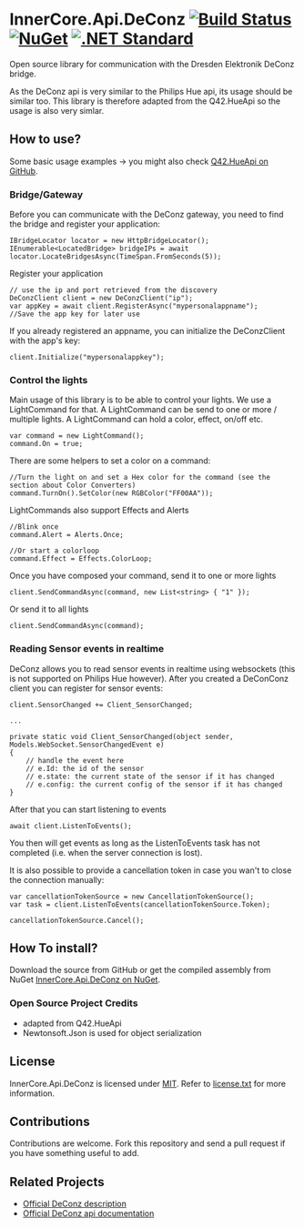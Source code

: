 InnerCore.Api.DeConz [![Build Status][azure build]][project]	[![NuGet][nuget badge]][nuget package]	  [![.NET Standard][dotnet-standard badge]][dotnet-standard doc]
====================

Open source library for communication with the Dresden Elektronik DeConz bridge.

As the DeConz api is very similar to the Philips Hue api, its usage should be similar too.
This library is therefore adapted from the Q42.HueApi so the usage is also very simlar.

## How to use?
Some basic usage examples -> you might also check [Q42.HueApi on GitHub](https://github.com/Q42/Q42.HueApi).

### Bridge/Gateway
Before you can communicate with the DeConz gateway, you need to find the bridge and register your application:

	IBridgeLocator locator = new HttpBridgeLocator();
	IEnumerable<LocatedBridge> bridgeIPs = await locator.LocateBridgesAsync(TimeSpan.FromSeconds(5));
	
Register your application
	
	// use the ip and port retrieved from the discovery
	DeConzClient client = new DeConzClient("ip");
	var appKey = await client.RegisterAsync("mypersonalappname");
	//Save the app key for later use
	
If you already registered an appname, you can initialize the DeConzClient with the app's key:	

	client.Initialize("mypersonalappkey");

### Control the lights
Main usage of this library is to be able to control your lights. We use a LightCommand for that. A LightCommand can be send to one or more / multiple lights. A LightCommand can hold a color, effect, on/off etc.

	var command = new LightCommand();
	command.On = true;
	
There are some helpers to set a color on a command:
	
	//Turn the light on and set a Hex color for the command (see the section about Color Converters)
    command.TurnOn().SetColor(new RGBColor("FF00AA"));
	
LightCommands also support Effects and Alerts

	//Blink once
	command.Alert = Alerts.Once;
	
	//Or start a colorloop
	command.Effect = Effects.ColorLoop;
	
Once you have composed your command, send it to one or more lights

	client.SendCommandAsync(command, new List<string> { "1" });
	
Or send it to all lights

	client.SendCommandAsync(command);

### Reading Sensor events in realtime

DeConz allows you to read sensor events in realtime using websockets (this is not supported on Philips Hue however). After you created a DeConConz client
you can register for sensor events:

	client.SensorChanged += Client_SensorChanged;

    ...

	private static void Client_SensorChanged(object sender, Models.WebSocket.SensorChangedEvent e)
	{
        // handle the event here
        // e.Id: the id of the sensor
        // e.state: the current state of the sensor if it has changed
        // e.config: the current config of the sensor if it has changed
	}

After that you can start listening to events

    await client.ListenToEvents();

You then will get events as long as the ListenToEvents task has not completed (i.e. when the server connection is lost).

It is also possible to provide a cancellation token in case you wan't to close the connection manually:

    var cancellationTokenSource = new CancellationTokenSource();
    var task = client.ListenToEvents(cancellationTokenSource.Token);

    cancellationTokenSource.Cancel();

## How To install?
Download the source from GitHub or get the compiled assembly from NuGet [InnerCore.Api.DeConz on NuGet](https://nuget.org/packages/InnerCore.Api.DeConz).

### Open Source Project Credits
* adapted from Q42.HueApi
* Newtonsoft.Json is used for object serialization

## License

InnerCore.Api.DeConz is licensed under [MIT](http://www.opensource.org/licenses/mit-license.php "Read more about the MIT license form"). Refer to [license.txt](https://github.com/MadMonkey87/InnerCore.Api.DeConz/blob/master/LICENSE.txt) for more information.

## Contributions

Contributions are welcome. Fork this repository and send a pull request if you have something useful to add.

## Related Projects

* [Official DeConz description](https://www.dresden-elektronik.de/funktechnik/products/software/pc/DeConz/)
* [Official DeConz api documentation](https://dresden-elektronik.github.io/DeConz-rest-doc/)

[azure build]: https://innercore.visualstudio.com/InnerCore.Api.DeConz/_apis/build/status/InnerCore.Api.DeConz?branchName=master
[project]: https://github.com/MadMonkey87/InnerCore.Api.DeConz
[nuget badge]: https://img.shields.io/nuget/v/InnerCore.Api.DeConz.svg
[nuget package]: https://www.nuget.org/packages/InnerCore.Api.DeConz
[dotnet-standard badge]: http://img.shields.io/badge/.NET_Standard-v2.1-green.svg
[dotnet-standard doc]: https://docs.microsoft.com/da-dk/dotnet/articles/standard/library